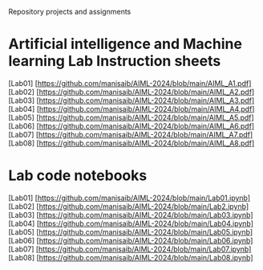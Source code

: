 Repository projects and assignments<br>
# Artificial intelligence and Machine learning Lab Instruction sheets<br>
[Lab01] [https://github.com/manisaib/AIML-2024/blob/main/AIML_A1.pdf]<br>
[Lab02] [https://github.com/manisaib/AIML-2024/blob/main/AIML_A2.pdf]<br>
[Lab03] [https://github.com/manisaib/AIML-2024/blob/main/AIML_A3.pdf]<br>
[Lab04] [https://github.com/manisaib/AIML-2024/blob/main/AIML_A4.pdf]<br>
[Lab05] [https://github.com/manisaib/AIML-2024/blob/main/AIML_A5.pdf]<br>
[Lab06] [https://github.com/manisaib/AIML-2024/blob/main/AIML_A6.pdf]<br>
[Lab07] [https://github.com/manisaib/AIML-2024/blob/main/AIML_A7.pdf]<br>
[Lab08] [https://github.com/manisaib/AIML-2024/blob/main/AIML_A8.pdf]<br>

# Lab code notebooks <br>
[Lab01] [https://github.com/manisaib/AIML-2024/blob/main/Lab01.ipynb]<br>
[Lab02] [https://github.com/manisaib/AIML-2024/blob/main/Lab2.ipynb]<br>
[Lab03] [https://github.com/manisaib/AIML-2024/blob/main/Lab03.ipynb]<br>
[Lab04] [https://github.com/manisaib/AIML-2024/blob/main/Lab04.ipynb]<br>
[Lab05] [https://github.com/manisaib/AIML-2024/blob/main/Lab05.ipynb]<br>
[Lab06] [https://github.com/manisaib/AIML-2024/blob/main/Lab06.ipynb]<br>
[Lab07] [https://github.com/manisaib/AIML-2024/blob/main/Lab07.ipynb]<br>
[Lab08] [https://github.com/manisaib/AIML-2024/blob/main/Lab08.ipynb]<br>







